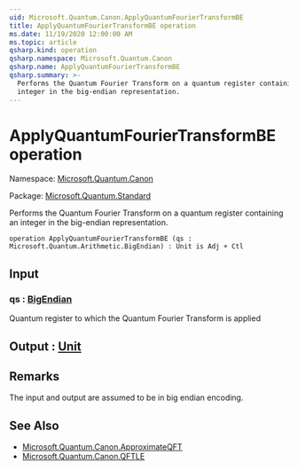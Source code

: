 ```yaml
---
uid: Microsoft.Quantum.Canon.ApplyQuantumFourierTransformBE
title: ApplyQuantumFourierTransformBE operation
ms.date: 11/19/2020 12:00:00 AM
ms.topic: article
qsharp.kind: operation
qsharp.namespace: Microsoft.Quantum.Canon
qsharp.name: ApplyQuantumFourierTransformBE
qsharp.summary: >-
  Performs the Quantum Fourier Transform on a quantum register containing an
  integer in the big-endian representation.
---
```


# ApplyQuantumFourierTransformBE operation

Namespace: [Microsoft.Quantum.Canon](xref:Microsoft.Quantum.Canon)

Package: [Microsoft.Quantum.Standard](https://nuget.org/packages/Microsoft.Quantum.Standard)


Performs the Quantum Fourier Transform on a quantum register containing aninteger in the big-endian representation.

```qsharp
operation ApplyQuantumFourierTransformBE (qs : Microsoft.Quantum.Arithmetic.BigEndian) : Unit is Adj + Ctl
```


## Input

### qs : [BigEndian](xref:Microsoft.Quantum.Arithmetic.BigEndian)

Quantum register to which the Quantum Fourier Transform is applied



## Output : [Unit](xref:microsoft.quantum.lang-ref.unit)



## Remarks

The input and output are assumed to be in big endian encoding.

## See Also

- [Microsoft.Quantum.Canon.ApproximateQFT](xref:Microsoft.Quantum.Canon.ApproximateQFT)
- [Microsoft.Quantum.Canon.QFTLE](xref:Microsoft.Quantum.Canon.QFTLE)